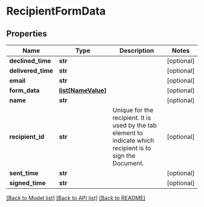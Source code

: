 # RecipientFormData

## Properties
Name | Type | Description | Notes
------------ | ------------- | ------------- | -------------
**declined_time** | **str** |  | [optional] 
**delivered_time** | **str** |  | [optional] 
**email** | **str** |  | [optional] 
**form_data** | [**list[NameValue]**](NameValue.md) |  | [optional] 
**name** | **str** |  | [optional] 
**recipient_id** | **str** | Unique for the recipient. It is used by the tab element to indicate which recipient is to sign the Document. | [optional] 
**sent_time** | **str** |  | [optional] 
**signed_time** | **str** |  | [optional] 

[[Back to Model list]](../README.md#documentation-for-models) [[Back to API list]](../README.md#documentation-for-api-endpoints) [[Back to README]](../README.md)


